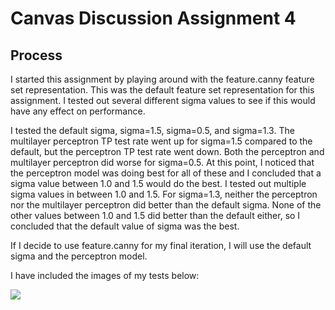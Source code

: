 # Canvas Discussion Assignment 4
## Process
I started this assignment by playing around with the feature.canny feature set representation. This was the default feature set representation for this assignment. I tested out several different sigma values to see if this would have any effect on performance.

I tested the default sigma, sigma=1.5, sigma=0.5, and sigma=1.3. The multilayer perceptron TP test rate went up for sigma=1.5 compared to the default, but the perceptron TP test rate went down. Both the perceptron and multilayer perceptron did worse for sigma=0.5. At this point, I noticed that the perceptron model was doing best for all of these and I concluded that a sigma value between 1.0 and 1.5 would do the best. I tested out multiple sigma values in between 1.0 and 1.5. For sigma=1.3, neither the perceptron nor the multilayer perceptron did better than the default sigma. None of the other values between 1.0 and 1.5 did better than the default either, so I concluded that the default value of sigma was the best.

If I decide to use feature.canny for my final iteration, I will use the default sigma and the perceptron model.

I have included the images of my tests below:

![](alpha=0.0001.png)
